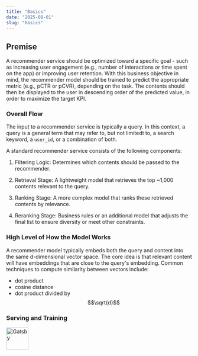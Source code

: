 ```yaml
---
title: "Basics"
date: "2025-08-01"
slug: "basics"
---
```


## Premise

A recommender service should be optimized toward a specific goal - such as increasing user engagement (e.g., number of interactions or time spent on the app) or improving user retention. With this business objective in mind, the recommender model should be trained to predict the appropriate metric (e.g., pCTR or pCVR), depending on the task. The contents should then be displayed to the user in descending order of the predicted value, in order to maximize the target KPI.

### Overall Flow

The input to a recommender service is typically a query. In this context, a query is a general term that may refer to, but not limitedt to, a search keyword, a `user_id`, or a combination of both.

A standard recommender service consists of the following components:

1. Filtering Logic: Determines which contents should be passed to the recommender.

2. Retrieval Stage: A lightweight model that retrieves the top ~1,000 contents relevant to the query.

3. Ranking Stage: A more complex model that ranks these retrieved contents by relevance.

4. Reranking Stage: Business rules or an additional model that adjusts the final list to ensure diversity or meet other constraints.

### High Level of How the Model Works

A recommender model typically embeds both the query and content into the same d-dimensional vector space. The core idea is that relevant content will have embeddings that are close to the query's embedding. Common techniques to compute similarity between vectors include:
- dot product
- cosine distance
- dot product divided by $$\sqrt{d}$$

### Serving and Training

<img alt="Gatsby" src="./images/icon.png" width="60" />